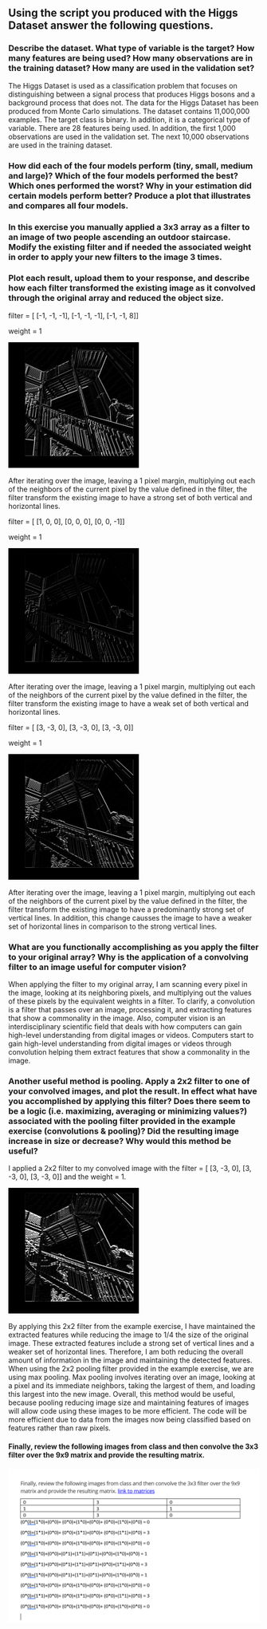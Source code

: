 ## Using the script you produced with the Higgs Dataset answer the following questions.

### Describe the dataset. What type of variable is the target? How many features are being used? How many observations are in the training dataset? How many are used in the validation set?

The Higgs Dataset is used as a classification problem that focuses on distinguishing between a signal process that produces Higgs bosons and a background process that does not. The data for the Higgs Dataset has been produced from Monte Carlo simulations. The dataset contains 11,000,000 examples. The target class is binary. In addition, it is a categorical type of variable. There are 28 features being used. In addition, the first 1,000 observations are used in the validation set. The next 10,000 observations are used in the training dataset. 

### How did each of the four models perform (tiny, small, medium and large)? Which of the four models performed the best? Which ones performed the worst? Why in your estimation did certain models perform better? Produce a plot that illustrates and compares all four models.




### In this exercise you manually applied a 3x3 array as a filter to an image of two people ascending an outdoor staircase. Modify the existing filter and if needed the associated weight in order to apply your new filters to the image 3 times.

### Plot each result, upload them to your response, and describe how each filter transformed the existing image as it convolved through the original array and reduced the object size. 

filter = [ [-1, -1, -1], [-1, -1, -1], [-1, -1, 8]]

weight  = 1

![img_33.png](img_33.png)

After iterating over the image, leaving a 1 pixel margin, multiplying out each of the neighbors of the current pixel by the value defined in the filter, the filter transform the existing image to have a strong set of both vertical and horizontal lines.

filter = [ [1, 0, 0], [0, 0, 0], [0, 0, -1]]

weight = 1

![img_34.png](img_34.png)

After iterating over the image, leaving a 1 pixel margin, multiplying out each of the neighbors of the current pixel by the value defined in the filter, the filter transform the existing image to have a weak set of both vertical and horizontal lines. 

filter = [ [3, -3, 0], [3, -3, 0], [3, -3, 0]]

weight = 1

![img_35.png](img_35.png)

After iterating over the image, leaving a 1 pixel margin, multiplying out each of the neighbors of the current pixel by the value defined in the filter, the filter transform the existing image to have a predominantly strong set of vertical lines. In addition, this change causses the image to have a weaker set of horizontal lines in comparison to the strong vertical lines.

### What are you functionally accomplishing as you apply the filter to your original array? Why is the application of a convolving filter to an image useful for computer vision? 

When applying the filter to my original array, I am scanning every pixel in the image, looking at its neighboring pixels, and multiplying out the values of these pixels by the equivalent weights in a filter. To clarify, a convolution is a filter that passes over an image, processing it, and extracting features that show a commonality in the image. Also, computer vision is an interdisciplinary scientific field that deals with how computers can gain high-level understanding from digital images or videos. Computers start to gain high-level understanding from digital images or videos through convolution helping them extract features that show a commonality in the image. 

### Another useful method is pooling. Apply a 2x2 filter to one of your convolved images, and plot the result. In effect what have you accomplished by applying this filter? Does there seem to be a logic (i.e. maximizing, averaging or minimizing values?) associated with the pooling filter provided in the example exercise (convolutions & pooling)? Did the resulting image increase in size or decrease? Why would this method be useful?
I applied a 2x2 filter to my convolved image with the filter = [ [3, -3, 0], [3, -3, 0], [3, -3, 0]]
and the weight = 1.

![img_41.png](img_41.png)

By applying this 2x2 filter from the example exercise, I have maintained the extracted features while reducing the image to 1/4 the size of the original image. 
These extracted features include a strong set of vertical lines and a weaker set of horizontal lines. 
Therefore, I am both reducing the overall amount of information in the image and maintaining the detected features. 
When using the 2x2 pooling filter provided in the example exercise, we are using max pooling. Max pooling involves iterating over an image, looking at a pixel and its immediate neighbors, taking the largest of them, and loading this largest into the new image. 
Overall, this method would be useful, because pooling reducing image size and maintaining features of images will allow code using these images to be more efficient. The code will be more efficient due to data from the images now being classified based on features rather than raw pixels. 

#### Finally, review the following images from class and then convolve the 3x3 filter over the 9x9 matrix and provide the resulting matrix.

![img_40.png](img_40.png)